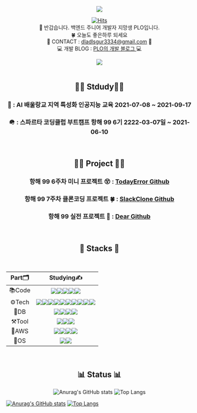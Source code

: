 <div align = "center">
  


<img src="https://capsule-render.vercel.app/api?type=slice&color=gradient&height=150&section=header&text=💻PloGitHub💻&fontcolor=ffee00&fontSize=45&"/>

  
[![Hits](https://hits.seeyoufarm.com/api/count/incr/badge.svg?url=https%3A%2F%2Fgithub.com%2FDplo1514&count_bg=%23CD0000&title_bg=%23555555&icon=protocols-dot-io.svg&icon_color=%23FFFFFF&title=Today&edge_flat=false)](https://hits.seeyoufarm.com)
   </br>
👋 반갑습니다. 백엔드 주니어 개발자 지망생 PLO입니다.
</br>
🍀 오늘도 좋은하루 되세요
</br>
📲 CONTACT : dladlsgur3334@gmail.com 📲
</br>
💻 개발 BLOG : [ PLO의 개발 블로그 ](https://velog.io/@dplo1514) 💻  
  


<img src="https://capsule-render.vercel.app/api?type=slice&color=gradient&height=150&section=footer"/>
</div>
</br>
<div align = "center">

## 🧑‍💻 Stdudy🧑‍💻


### 🤖 : AI 배울랑교 지역 특성화 인공지능 교육 2021-07-08 ~ 2021-09-17

### 🪖 : 스파르타 코딩클럽 부트캠프 항해 99 6기 2222-03-07일 ~ 2021-06-10  
  
</div>

</br>
<div align = "center">

## 👩‍💻 Project 🧑‍💻

### 항해 99 6주차 미니 프로젝트 😵 : [ TodayError Github](https://github.com/TodayError/TodayErrorBackSpring)
### 항해 99 7주차 클론코딩 프로젝트 🍀 : [ SlackClone Github](https://github.com/clone-coding-6/clonecoding)
### 항해 99 실전 프로젝트 💌 : [ Dear Github](https://github.com/FinalProjectDEAR/dear_BE)
</div>
</br>

<div align = "center">  


## 🧱 Stacks 🧱
</br>

|Part🗂|Studying✍️|
|:---:|:---:|
|📚Code|<img src="https://img.shields.io/badge/Python-3776AB?style=for-the-badge&logo=python&logoColor=white"/><img src="https://img.shields.io/badge/HTML5-E34F26?style=for-the-badge&logo=html5&logoColor=white"/><img src="https://img.shields.io/badge/CSS3-1572B6?style=for-the-badge&logo=css3&logoColor=white"/><img src="https://img.shields.io/badge/JavaScript-F7DF1E?style=for-the-badge&logo=javascript&logoColor=white"/><img src="https://img.shields.io/badge/Java-E34F26?style=for-the-badge&logo=java&logoColor=white"/>|
|⚙️Tech|<img src="https://img.shields.io/badge/Spring-6DB33F?style=for-the-badge&logo=spring&logoColor=white"/><img src="https://img.shields.io/badge/SpringBoot-6DB33F?style=for-the-badge&logo=springboot&logoColor=white"/><img src="https://img.shields.io/badge/SpringSecurity-6DB33F?style=for-the-badge&logo=springsecurity&logoColor=white"/><img src="https://img.shields.io/badge/Gradle-02303A?style=for-the-badge&logo=gradle&logoColor=white"/><img src="https://img.shields.io/badge/JWT-000000?style=for-the-badge&logo=jsonwebtokens&logoColor=white"/><img src="https://img.shields.io/badge/SocketJS-333333?style=for-the-badge&logo=SOCKET.IO&logoColor=white"/><img src="https://img.shields.io/badge/Stomp-333333?style=for-the-badge&logo=SOCKET.IO&logoColor=white"/><img src="https://img.shields.io/badge/WebRTC-333333?style=for-the-badge&logo=webrtc&logoColor=white"/><img src="https://img.shields.io/badge/Nginx-009639?style=for-the-badge&logo=Nginx&logoColor=white"/><img src="https://img.shields.io/badge/SSL-003A70?style=for-the-badge&logo=let's encrypt&logoColor=white"/>|
|💾DB|<img src="https://img.shields.io/badge/MySQL-4479A1?style=for-the-badge&logo=mysql&logoColor=white"/><img src="https://img.shields.io/badge/Redis-DC382D?style=for-the-badge&logo=redis&logoColor=white"/><img src="https://img.shields.io/badge/Docker-2496ED?style=for-the-badge&logo=docker&logoColor=white"/><img src="https://img.shields.io/badge/MongoDB-47A248?style=for-the-badge&logo=mongodb&logoColor=white"/>|
|⚒️Tool|<img src="https://img.shields.io/badge/PyCharm-000000?style=for-the-badge&logo=pycharm&logoColor=white"/><img src="https://img.shields.io/badge/VSCODE-007ACC?style=for-the-badge&logo=visualstudiocode&logoColor=white"/><img src="https://img.shields.io/badge/INTELLIJIDEA-000000?style=for-the-badge&logo=intellijidea&logoColor=white"/>|
|🐍AWS|<img src="https://img.shields.io/badge/AwsEC2-232F3E?style=for-the-badge&logo=AmazonAWS&logoColor=white"/><img src="https://img.shields.io/badge/AwsRDS-232F3E?style=for-the-badge&logo=AmazonAWS&logoColor=white"/><img src="https://img.shields.io/badge/AwsS3-232F3E?style=for-the-badge&logo=AmazonS3&logoColor=white"/><img src="https://img.shields.io/badge/AwsRoute53-232F3E?style=for-the-badge&logo=AmazonAWS&logoColor=white"/>|
|🐧OS|<img src="https://img.shields.io/badge/Ubuntu-E95420?style=for-the-badge&logo=ubuntu&logoColor=white"/><img src="https://img.shields.io/badge/Linux-FCC624?style=for-the-badge&logo=linux&logoColor=white"/>|  
</div>  

<div align = "center">  
  
</br>

## 📊 Status 📊

<a>
  
   ![Anurag's GitHub stats](https://github-readme-stats.vercel.app/api?username=plo1514&show_icons=true&theme=tokyonight) 
   ![Top Langs](https://github-readme-stats.vercel.app/api/top-langs/?username=plo1514&layout=compact&theme=tokyonight)
  
</a>

</div>

[![Anurag's GitHub stats](https://github-readme-stats.vercel.app/api?username=Dplo1514&theme=cobalt)](https://github.com/anuraghazra/github-readme-stats)
[![Top Langs](https://github-readme-stats.vercel.app/api/top-langs/?username=Dplo1514&langs_count=10&theme=cobalt)](https://github.com/anuraghazra/github-readme-stats)



